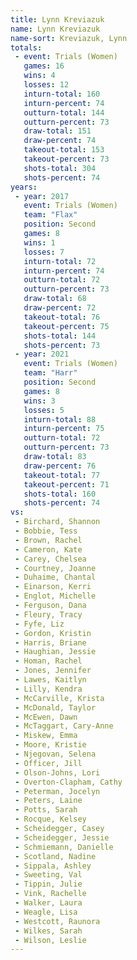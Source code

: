 ```yaml
---
title: Lynn Kreviazuk
name: Lynn Kreviazuk
name-sort: Kreviazuk, Lynn
totals:
 - event: Trials (Women)
   games: 16
   wins: 4
   losses: 12
   inturn-total: 160
   inturn-percent: 74
   outturn-total: 144
   outturn-percent: 73
   draw-total: 151
   draw-percent: 74
   takeout-total: 153
   takeout-percent: 73
   shots-total: 304
   shots-percent: 74
years:
 - year: 2017
   event: Trials (Women)
   team: "Flax"
   position: Second
   games: 8
   wins: 1
   losses: 7
   inturn-total: 72
   inturn-percent: 74
   outturn-total: 72
   outturn-percent: 73
   draw-total: 68
   draw-percent: 72
   takeout-total: 76
   takeout-percent: 75
   shots-total: 144
   shots-percent: 73
 - year: 2021
   event: Trials (Women)
   team: "Harr"
   position: Second
   games: 8
   wins: 3
   losses: 5
   inturn-total: 88
   inturn-percent: 75
   outturn-total: 72
   outturn-percent: 73
   draw-total: 83
   draw-percent: 76
   takeout-total: 77
   takeout-percent: 71
   shots-total: 160
   shots-percent: 74
vs:
 - Birchard, Shannon
 - Bobbie, Tess
 - Brown, Rachel
 - Cameron, Kate
 - Carey, Chelsea
 - Courtney, Joanne
 - Duhaime, Chantal
 - Einarson, Kerri
 - Englot, Michelle
 - Ferguson, Dana
 - Fleury, Tracy
 - Fyfe, Liz
 - Gordon, Kristin
 - Harris, Briane
 - Haughian, Jessie
 - Homan, Rachel
 - Jones, Jennifer
 - Lawes, Kaitlyn
 - Lilly, Kendra
 - McCarville, Krista
 - McDonald, Taylor
 - McEwen, Dawn
 - McTaggart, Cary-Anne
 - Miskew, Emma
 - Moore, Kristie
 - Njegovan, Selena
 - Officer, Jill
 - Olson-Johns, Lori
 - Overton-Clapham, Cathy
 - Peterman, Jocelyn
 - Peters, Laine
 - Potts, Sarah
 - Rocque, Kelsey
 - Scheidegger, Casey
 - Scheidegger, Jessie
 - Schmiemann, Danielle
 - Scotland, Nadine
 - Sippala, Ashley
 - Sweeting, Val
 - Tippin, Julie
 - Vink, Rachelle
 - Walker, Laura
 - Weagle, Lisa
 - Westcott, Raunora
 - Wilkes, Sarah
 - Wilson, Leslie
---
```

